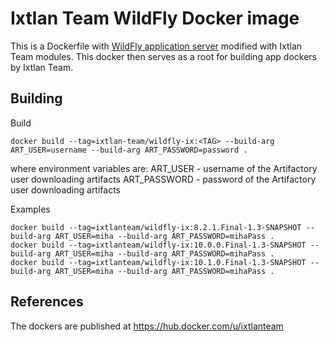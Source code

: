# Ixtlan Team WildFly Docker image

This is a Dockerfile with [WildFly application server](http://wildfly.org/) modified with Ixtlan Team modules. This docker then serves as a root for building app dockers by Ixtlan Team.

## Building

Build 
 
    docker build --tag=ixtlan-team/wildfly-ix:<TAG> --build-arg ART_USER=username --build-arg ART_PASSWORD=password .
where environment variables are:
    ART_USER - username of the Artifactory user downloading artifacts
    ART_PASSWORD - password of the Artifactory user downloading artifacts
    
Examples

    docker build --tag=ixtlanteam/wildfly-ix:8.2.1.Final-1.3-SNAPSHOT --build-arg ART_USER=miha --build-arg ART_PASSWORD=mihaPass .
    docker build --tag=ixtlanteam/wildfly-ix:10.0.0.Final-1.3-SNAPSHOT --build-arg ART_USER=miha --build-arg ART_PASSWORD=mihaPass .
    docker build --tag=ixtlanteam/wildfly-ix:10.1.0.Final-1.3-SNAPSHOT --build-arg ART_USER=miha --build-arg ART_PASSWORD=mihaPass .

## References

The dockers are published at https://hub.docker.com/u/ixtlanteam
